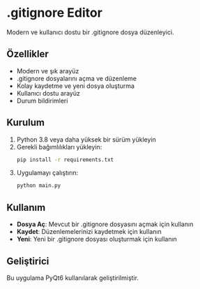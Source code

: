 # .gitignore Editor

Modern ve kullanıcı dostu bir .gitignore dosya düzenleyici.

## Özellikler

- Modern ve şık arayüz
- .gitignore dosyalarını açma ve düzenleme
- Kolay kaydetme ve yeni dosya oluşturma
- Kullanıcı dostu arayüz
- Durum bildirimleri

## Kurulum

1. Python 3.8 veya daha yüksek bir sürüm yükleyin
2. Gerekli bağımlılıkları yükleyin:
   ```bash
   pip install -r requirements.txt
   ```
3. Uygulamayı çalıştırın:
   ```bash
   python main.py
   ```

## Kullanım

- **Dosya Aç**: Mevcut bir .gitignore dosyasını açmak için kullanın
- **Kaydet**: Düzenlemelerinizi kaydetmek için kullanın
- **Yeni**: Yeni bir .gitignore dosyası oluşturmak için kullanın

## Geliştirici

Bu uygulama PyQt6 kullanılarak geliştirilmiştir. 